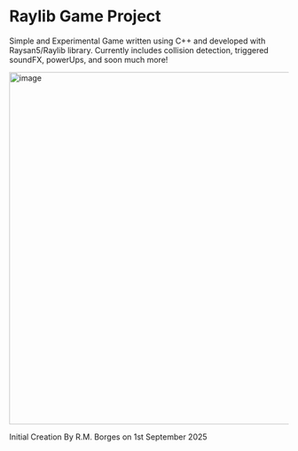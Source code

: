 # Raylib Game Project

Simple and Experimental Game written using C++ and developed with Raysan5/Raylib library. Currently includes collision detection, triggered soundFX, powerUps, and soon much more!

<img width="796" height="636" alt="image" src="https://github.com/user-attachments/assets/c3069b0b-43cd-4ec5-b1ec-a0506a7abc52" />


Initial Creation By R.M. Borges on 1st September 2025
